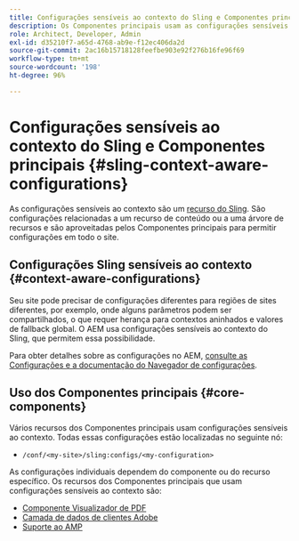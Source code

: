```yaml
---
title: Configurações sensíveis ao contexto do Sling e Componentes principais
description: Os Componentes principais usam as configurações sensíveis ao contexto do Sling para determinados recursos
role: Architect, Developer, Admin
exl-id: d35210f7-a65d-4768-ab9e-f12ec406da2d
source-git-commit: 2ac16b15718128feefbe903e92f276b16fe96f69
workflow-type: tm+mt
source-wordcount: '198'
ht-degree: 96%

---
```


# Configurações sensíveis ao contexto do Sling e Componentes principais {#sling-context-aware-configurations}

As configurações sensíveis ao contexto são um [recurso do Sling](https://sling.apache.org/documentation/bundles/context-aware-configuration/context-aware-configuration.html). São configurações relacionadas a um recurso de conteúdo ou a uma árvore de recursos e são aproveitadas pelos Componentes principais para permitir configurações em todo o site.

## Configurações Sling sensíveis ao contexto {#context-aware-configurations}

Seu site pode precisar de configurações diferentes para regiões de sites diferentes, por exemplo, onde alguns parâmetros podem ser compartilhados, o que requer herança para contextos aninhados e valores de fallback global. O AEM usa configurações sensíveis ao contexto do Sling, que permitem essa possibilidade.

Para obter detalhes sobre as configurações no AEM, [consulte as Configurações e a documentação do Navegador de configurações](https://experienceleague.adobe.com/docs/experience-manager-cloud-service/implementing/developing/configurations.html).

## Uso dos Componentes principais {#core-components}

Vários recursos dos Componentes principais usam configurações sensíveis ao contexto. Todas essas configurações estão localizadas no seguinte nó:

* `/conf/<my-site>/sling:configs/<my-configuration>`

As configurações individuais dependem do componente ou do recurso específico. Os recursos dos Componentes principais que usam configurações sensíveis ao contexto são:

* [Componente Visualizador de PDF](https://github.com/adobe/aem-core-wcm-components/tree/master/content/src/content/jcr_root/apps/core/wcm/components/pdfviewer/v1/pdfviewer#context-aware-config)
* [Camada de dados de clientes Adobe](/help/developing/data-layer/overview.md#installation-activation)
* [Suporte ao AMP](https://github.com/adobe/aem-core-wcm-components/tree/master/extensions/amp)

